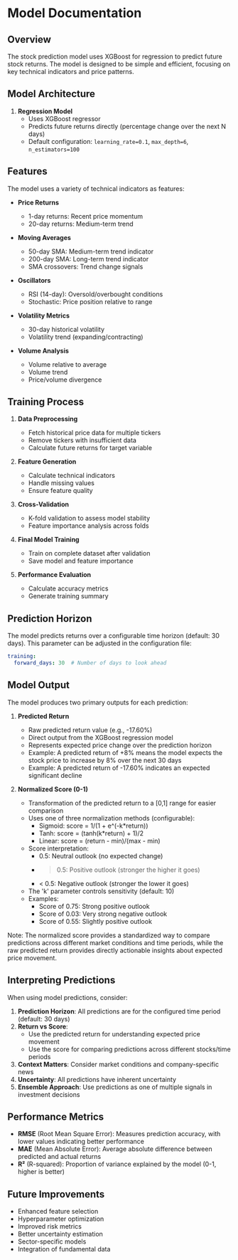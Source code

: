 # Model Documentation

## Overview
The stock prediction model uses XGBoost for regression to predict future stock returns. The model is designed to be simple and efficient, focusing on key technical indicators and price patterns.

## Model Architecture
1. **Regression Model**
   - Uses XGBoost regressor
   - Predicts future returns directly (percentage change over the next N days)
   - Default configuration: `learning_rate=0.1`, `max_depth=6`, `n_estimators=100`

## Features
The model uses a variety of technical indicators as features:

- **Price Returns**
  - 1-day returns: Recent price momentum
  - 20-day returns: Medium-term trend
  
- **Moving Averages**
  - 50-day SMA: Medium-term trend indicator
  - 200-day SMA: Long-term trend indicator
  - SMA crossovers: Trend change signals
  
- **Oscillators**
  - RSI (14-day): Oversold/overbought conditions
  - Stochastic: Price position relative to range
  
- **Volatility Metrics**
  - 30-day historical volatility
  - Volatility trend (expanding/contracting)
  
- **Volume Analysis**
  - Volume relative to average
  - Volume trend
  - Price/volume divergence

## Training Process
1. **Data Preprocessing**
   - Fetch historical price data for multiple tickers
   - Remove tickers with insufficient data
   - Calculate future returns for target variable
   
2. **Feature Generation**
   - Calculate technical indicators
   - Handle missing values
   - Ensure feature quality
   
3. **Cross-Validation**
   - K-fold validation to assess model stability
   - Feature importance analysis across folds
   
4. **Final Model Training**
   - Train on complete dataset after validation
   - Save model and feature importance
   
5. **Performance Evaluation**
   - Calculate accuracy metrics
   - Generate training summary

## Prediction Horizon
The model predicts returns over a configurable time horizon (default: 30 days). This parameter can be adjusted in the configuration file:
```yaml
training:
  forward_days: 30  # Number of days to look ahead
```

## Model Output

The model produces two primary outputs for each prediction:

1. **Predicted Return**
   - Raw predicted return value (e.g., -17.60%)
   - Direct output from the XGBoost regression model
   - Represents expected price change over the prediction horizon
   - Example: A predicted return of +8% means the model expects the stock price to increase by 8% over the next 30 days
   - Example: A predicted return of -17.60% indicates an expected significant decline

2. **Normalized Score (0-1)**
   - Transformation of the predicted return to a [0,1] range for easier comparison
   - Uses one of three normalization methods (configurable):
     - Sigmoid: score = 1/(1 + e^(-k*return))
     - Tanh: score = (tanh(k*return) + 1)/2
     - Linear: score = (return - min)/(max - min)
   - Score interpretation:
     - 0.5: Neutral outlook (no expected change)
     - > 0.5: Positive outlook (stronger the higher it goes)
     - < 0.5: Negative outlook (stronger the lower it goes)
   - The 'k' parameter controls sensitivity (default: 10)
   - Examples:
     - Score of 0.75: Strong positive outlook
     - Score of 0.03: Very strong negative outlook
     - Score of 0.55: Slightly positive outlook

Note: The normalized score provides a standardized way to compare predictions across different market conditions and time periods, while the raw predicted return provides directly actionable insights about expected price movement.

## Interpreting Predictions

When using model predictions, consider:

1. **Prediction Horizon**: All predictions are for the configured time period (default: 30 days)
2. **Return vs Score**: 
   - Use the predicted return for understanding expected price movement
   - Use the score for comparing predictions across different stocks/time periods
3. **Context Matters**: Consider market conditions and company-specific news
4. **Uncertainty**: All predictions have inherent uncertainty
5. **Ensemble Approach**: Use predictions as one of multiple signals in investment decisions

## Performance Metrics
- **RMSE** (Root Mean Square Error): Measures prediction accuracy, with lower values indicating better performance
- **MAE** (Mean Absolute Error): Average absolute difference between predicted and actual returns
- **R²** (R-squared): Proportion of variance explained by the model (0-1, higher is better)

## Future Improvements
- Enhanced feature selection
- Hyperparameter optimization
- Improved risk metrics
- Better uncertainty estimation
- Sector-specific models
- Integration of fundamental data
